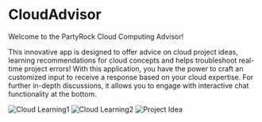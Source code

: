 # CloudAdvisor

Welcome to the PartyRock Cloud Computing Advisor! 

This innovative app is designed to offer advice on cloud project ideas, learning recommendations for cloud concepts and helps troubleshoot real-time project errors! With this application, you have the power to craft an customized input to receive a response based on your cloud expertise. For further in-depth discussions, it allows you to engage with interactive chat functionality at the bottom.

![Cloud Learning1](https://github.com/user-attachments/assets/32649560-8e14-4359-9306-af5ec6809f3e)
![Cloud Learning2](https://github.com/user-attachments/assets/533104a7-e7d5-48b7-932f-1892018ab46b)
![Project Idea](https://github.com/user-attachments/assets/ef734bf7-73f2-48e9-ba14-04697ce2f256)

